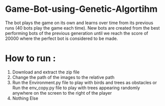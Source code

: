 # Game-Bot-using-Genetic-Algortihm

The bot plays the game on its own and learns over time from its previous runs (40 bots play the game each time).
New bots are created from the best performing bots of the previous generation until we reach the score of 20000 where the perfect bot is considered to be made.

# How to run : 

1. Download and extract the zip file
2. Change the path of the images to the relative path
3. Run the Environment.py file to play with birds and trees as obstacles or Run the env_copy.py file to play with trees appearing randomly anywhere on the screen to the right of the player
4. Nothing Else

